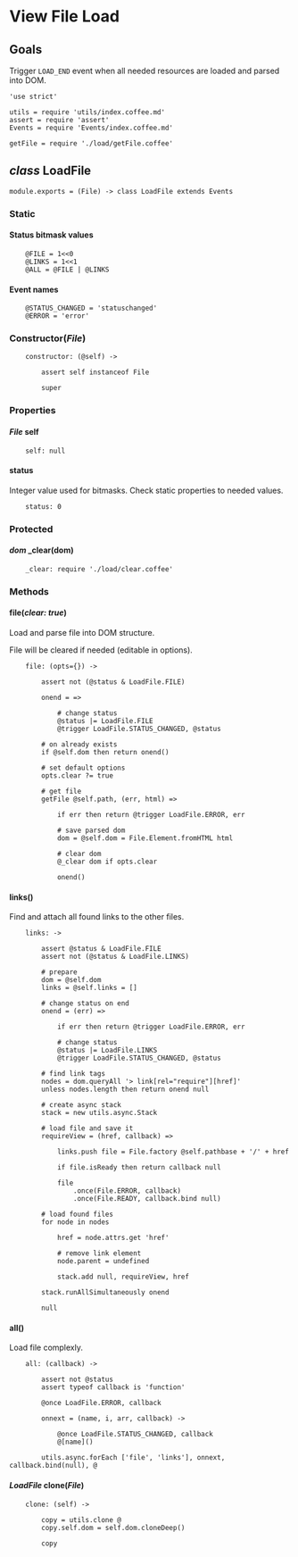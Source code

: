 View File Load
==============

Goals
-----

Trigger `LOAD_END` event when all needed resources are loaded and parsed into DOM.

	'use strict'

	utils = require 'utils/index.coffee.md'
	assert = require 'assert'
	Events = require 'Events/index.coffee.md'

	getFile = require './load/getFile.coffee'

*class* LoadFile
----------------

	module.exports = (File) -> class LoadFile extends Events

### Static

#### Status bitmask values

		@FILE = 1<<0
		@LINKS = 1<<1
		@ALL = @FILE | @LINKS

#### Event names

		@STATUS_CHANGED = 'statuschanged'
		@ERROR = 'error'

### Constructor(*File*)

		constructor: (@self) ->

			assert self instanceof File

			super

### Properties

#### *File* self

		self: null

#### status

Integer value used for bitmasks. Check static properties to needed values.

		status: 0

### Protected

#### *dom* _clear(dom)

		_clear: require './load/clear.coffee'

### Methods

#### file(*clear: true*)

Load and parse file into DOM structure.

File will be cleared if needed (editable in options).

		file: (opts={}) ->

			assert not (@status & LoadFile.FILE)

			onend = =>

				# change status
				@status |= LoadFile.FILE 
				@trigger LoadFile.STATUS_CHANGED, @status

			# on already exists
			if @self.dom then return onend()

			# set default options
			opts.clear ?= true

			# get file
			getFile @self.path, (err, html) =>

				if err then return @trigger LoadFile.ERROR, err

				# save parsed dom
				dom = @self.dom = File.Element.fromHTML html

				# clear dom
				@_clear dom if opts.clear
				
				onend()

#### links()

Find and attach all found links to the other files.

		links: ->

			assert @status & LoadFile.FILE
			assert not (@status & LoadFile.LINKS)

			# prepare
			dom = @self.dom
			links = @self.links = []

			# change status on end
			onend = (err) =>

				if err then return @trigger LoadFile.ERROR, err

				# change status
				@status |= LoadFile.LINKS 
				@trigger LoadFile.STATUS_CHANGED, @status 

			# find link tags
			nodes = dom.queryAll '> link[rel="require"][href]'
			unless nodes.length then return onend null

			# create async stack
			stack = new utils.async.Stack

			# load file and save it
			requireView = (href, callback) =>

				links.push file = File.factory @self.pathbase + '/' + href

				if file.isReady then return callback null

				file
					.once(File.ERROR, callback)
					.once(File.READY, callback.bind null)

			# load found files
			for node in nodes

				href = node.attrs.get 'href'

				# remove link element
				node.parent = undefined

				stack.add null, requireView, href

			stack.runAllSimultaneously onend

			null

#### all()

Load file complexly.

		all: (callback) ->

			assert not @status
			assert typeof callback is 'function'

			@once LoadFile.ERROR, callback

			onnext = (name, i, arr, callback) ->

				@once LoadFile.STATUS_CHANGED, callback
				@[name]()

			utils.async.forEach ['file', 'links'], onnext, callback.bind(null), @

#### *LoadFile* clone(*File*)

		clone: (self) ->

			copy = utils.clone @
			copy.self.dom = self.dom.cloneDeep()

			copy